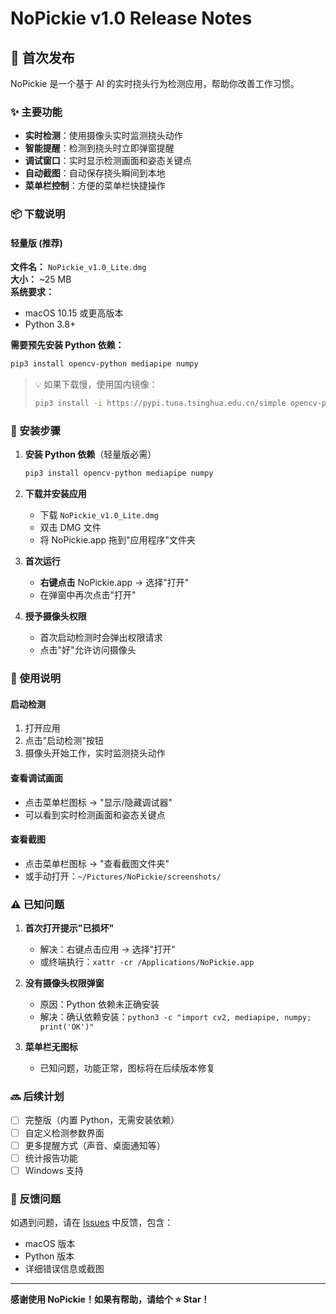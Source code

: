 # NoPickie v1.0 Release Notes

## 🎉 首次发布

NoPickie 是一个基于 AI 的实时挠头行为检测应用，帮助你改善工作习惯。

### ✨ 主要功能

- **实时检测**：使用摄像头实时监测挠头动作
- **智能提醒**：检测到挠头时立即弹窗提醒
- **调试窗口**：实时显示检测画面和姿态关键点
- **自动截图**：自动保存挠头瞬间到本地
- **菜单栏控制**：方便的菜单栏快捷操作

### 📦 下载说明

#### 轻量版 (推荐)

**文件名：** `NoPickie_v1.0_Lite.dmg`  
**大小：** ~25 MB  
**系统要求：**
- macOS 10.15 或更高版本
- Python 3.8+ 

**需要预先安装 Python 依赖：**
```bash
pip3 install opencv-python mediapipe numpy
```

> 💡 如果下载慢，使用国内镜像：
> ```bash
> pip3 install -i https://pypi.tuna.tsinghua.edu.cn/simple opencv-python mediapipe numpy
> ```

### 🚀 安装步骤

1. **安装 Python 依赖**（轻量版必需）
   ```bash
   pip3 install opencv-python mediapipe numpy
   ```

2. **下载并安装应用**
   - 下载 `NoPickie_v1.0_Lite.dmg`
   - 双击 DMG 文件
   - 将 NoPickie.app 拖到"应用程序"文件夹

3. **首次运行**
   - **右键点击** NoPickie.app → 选择"打开"
   - 在弹窗中再次点击"打开"

4. **授予摄像头权限**
   - 首次启动检测时会弹出权限请求
   - 点击"好"允许访问摄像头

### 📖 使用说明

#### 启动检测
1. 打开应用
2. 点击"启动检测"按钮
3. 摄像头开始工作，实时监测挠头动作

#### 查看调试画面
- 点击菜单栏图标 → "显示/隐藏调试器"
- 可以看到实时检测画面和姿态关键点

#### 查看截图
- 点击菜单栏图标 → "查看截图文件夹"
- 或手动打开：`~/Pictures/NoPickie/screenshots/`

### ⚠️ 已知问题

1. **首次打开提示"已损坏"**
   - 解决：右键点击应用 → 选择"打开"
   - 或终端执行：`xattr -cr /Applications/NoPickie.app`

2. **没有摄像头权限弹窗**
   - 原因：Python 依赖未正确安装
   - 解决：确认依赖安装：`python3 -c "import cv2, mediapipe, numpy; print('OK')"`

3. **菜单栏无图标**
   - 已知问题，功能正常，图标将在后续版本修复

### 🔜 后续计划

- [ ] 完整版（内置 Python，无需安装依赖）
- [ ] 自定义检测参数界面
- [ ] 更多提醒方式（声音、桌面通知等）
- [ ] 统计报告功能
- [ ] Windows 支持

### 🐛 反馈问题

如遇到问题，请在 [Issues](https://github.com/YOUR_USERNAME/nopickie/issues) 中反馈，包含：
- macOS 版本
- Python 版本
- 详细错误信息或截图

---

**感谢使用 NoPickie！如果有帮助，请给个 ⭐️ Star！**


